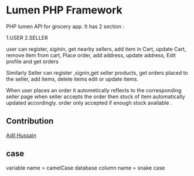 # Lumen PHP Framework
PHP lumen API for grocery app.
It has 2 section :


1.USER
2.SELLER


user can register, siginin, get nearby sellers,
add item in Cart, update Cart, remove item from cart,
Place order, add address, update address,
Edit profile and get orders

Similarly
Seller can register ,signin,get seller products,
get orders placed to the seller, add items, delete items
edit or update items.

When user places an order it autometically reflects to the corresponding seller page
when seller accepts the order then stock of item automatically updated accordingly.
order only accepted if enough stock available .


## Contribution
[Adil Hussain](https://github.com/adilcse/)

## case
variable name = camelCase
database column name = snake case
